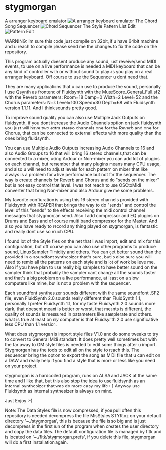 # stygmorgan
A arranger keyboard emulator
![A arranger keyboard emulator](https://github.com/holborn2019/stygmorgan/blob/master/extra/sty.png)
The Chord Song Sequencer
![Chord Sequencer](https://github.com/holborn2019/stygmorgan/blob/master/extra/styseq.png)
The Style Pattern List Edit
![Pattern Edit](https://github.com/holborn2019/stygmorgan/blob/master/extra/styedt.png)

WARNING: Im sure this code just compile on 32bit, if u have 64bit machine and u reach to compile please send me the changes to fix the code on the repository.

This program actually doesent produce any sound, just reveive/send MIDI events, to use on a live performance is needed a MIDI keyboard that can be any kind of controller with or without sound to play as you play on a real arranger keyboard. Off course to use the Sequencer u dont need that.

They are many applications that u can use to produce the sound, personally I use Qsynth as frontend of Fluidsynth with the MuseScore_General_Full.sf2 with the Reverb parameters: Room=18 Damp=0 Width=2 Level=52 and the Chorus parameters: N=3 Level=100 Speed=30 Depth=68 with Fluidsynth version 1.1.11. And I think sounds pretty good.

To improve sound quality you can also use Multiple Jack Outputs on fluidsynth, if you dont increase the Audio Channels option on jack fluidsynth you just will have two extra stereo channels one for the Reverb and one for Chorus, that can be connected to external effects with more quality than the ones bring fluidsynth. 

You can use Multiple Audio Outputs increasing Audio Channels to 16 and also Audio Groups to 16 that will bring 16 stereo channels,that can be connected to a mixer, using Ardour or Non-mixer you can add lot of plugins on each channel, but remember that many plugins means many CPU usage, and also u will need to adjust levels for each pattern on mixer that like always is a problem for a live performance but not for the sequencer. The way is create channels for Reverb and Chorus and do "sends on the mixer" but is not easy control that level. I was not reach to use OSCtoMidi converter that bring Non-mixer and also Ardour give me some problems.

My favorite confiuration is using this 16 stereo channels provided with Fluidsynth with REAPER that brings the way to do "sends" and control the level of this "sends" to the effects receiving the midi control channel messages that stygmorgan send. Also I add compressor and EQ plugins on Drums and Bass and of course multi band compressor for the Master. And also you have ready to record any thing played on stygmorgan, is fantastic and really dont use so much CPU. 

I found lot of the Style files on the net that I was import, edit and mix for this configuration, but off course you can also use other programs to produce sound, LinuxSampler Timidity and others. You can get better sound than the provided in a soundfont synthesizer that's sure, but is also sure you will need to remix all the patterns on each style and is lot of work believe me. Also if you have plan to use really big samples to have better sound on the sampler think that probably the sampler cant change all the sounds faster and that's a big problem on a live performance, at least on a slow computers like mine, but is not a problem with the sequencer. 

Each soundfont synthesizer sounds different with the same soundfont .SF2 file, even FluidSynth 2.0 sounds really different than FluidSynth 1.1, personally I prefer Fluidsynth 1.1, for my taste Fluidsynth 2.0 sounds more dark, that doesent meant is better or worst, that meants is different, the quality of sounds is messured in patameters like samplerate and others. what is true at least on my computer is that Fluidsynth 2.0 use significative less CPU than 1.1 version.

What does stygmorgan is import style files V1.0 and do some tweaks to try to convert to General Midi standart. It does pretty well sometimes but with the far away to GM style files is needed to edit some things after u import. Stygmorgan has the tools to edit all on the style to reach this.
The sequencer bring the option to export the song as MIDI file that u can edit on a DAW and really help if you find a style that is more or less like you need on your project.

stygmorgan is a hardcoded program, runs on ALSA and JACK at the same time and I like that, but this also stop the idea to use fluidsynth as an internal synthesizer that was do more easy my life :-) Anyway use Fluidsynth as internal synthesizer is always on mind.


Just Enjoy :-)


Note: The Data Styles file is now compressed, if you pull often this repository is needed decompress the file MisStyles.STYR.xz on your default directory '~./stygmorgan', this is because the file is so big and is just decompress in the first run of the program when creates the user directory and copy the data files.
The default configuration file is managed by fltk and is located on '~./fltk/stygmorgan.prefs', if you delete this file, stygmorgan will do a first installation again.


